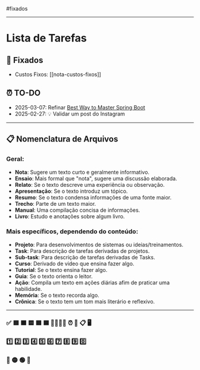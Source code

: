 #fixados

---
# Lista de Tarefas

## 📌 Fixados

- Custos Fixos: [[nota-custos-fixos]]

## ⏰ TO-DO

- 2025-03-07: Refinar [Best Way to Master Spring Boot](https://www.geeksforgeeks.org/best-way-to-master-spring-boot-a-complete-roadmap/)
- 2025-02-27: 💡 Validar um post do Instagram

---
## 📋 Nomenclatura de Arquivos

### Geral:
- **Nota**: Sugere um texto curto e geralmente informativo.
- **Ensaio**: Mais formal que "nota", sugere uma discussão elaborada.
- **Relato**: Se o texto descreve uma experiência ou observação.
- **Apresentação**: Se o texto introduz um tópico.
- **Resumo**: Se o texto condensa informações de uma fonte maior.
- **Trecho**: Parte de um texto maior.
- **Manual**: Uma compilação concisa de informações.
- **Livro**: Estudo e anotações sobre algum livro.

### Mais específicos, dependendo do conteúdo:
- **Projeto**: Para desenvolvimentos de sistemas ou ideias/treinamentos.
- **Task**: Para descrição de tarefas derivadas de projetos.
- **Sub-task**: Para descrição de tarefas derivadas de Tasks.
- **Curso**: Derivado de video que ensina fazer algo.
- **Tutorial**: Se o texto ensina fazer algo.
- **Guia**: Se o texto orienta o leitor.
- **Ação**: Compila um texto em ações diárias afim de praticar uma habilidade. 
- **Memória**: Se o texto recorda algo.
- **Crônica**: Se o texto tem um tom mais literário e reflexivo.

---

### ✅ 🟥 🟧 🟨 🟩 🟦 🔋🪫💡📌 ⏰ 🔗 📋 🖥️

### 1️⃣ 2️⃣ 3️⃣ 4️⃣ 5️⃣ 6️⃣ 7️⃣ 8️⃣ 9️⃣ 0️⃣

### 🔴 🟡 🟢 🔵
